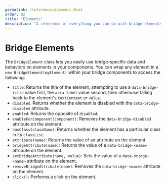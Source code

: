 ```yaml
---
permalink: /reference/elements.html
order: 02
title: "Elements"
description: "A reference of everything you can do with bridge elements."
---
```


# Bridge Elements

The `BridgeElement` class lets you easily use bridge-specific data and behaviors on elements in your components. You can wrap any element in a `new BridgeElement(myElement)` within your bridge components to access the following:

* `title`: Returns the title of the element, attempting to use a `data-bridge-title` value first, the `aria-label` value second, then otherwise falling back to the element's `textContent` or `value`.
* `disabled`: Returns whether the element is disabled with the `data-bridge-disabled` attribute.
* `enabled`: Returns the opposite of `disabled`.
* `enableForComponent(component)`: Removes the `data-bridge-disabled` attribute on the element.
* `hasClass(className)`: Returns whether the element has a particular class in its `classList`.
* `attribute(name)`: Returns the value of an attribute on the element.
* `bridgeAttribute(name)`: Returns the value of a `data-bridge-<name>` attribute on the element.
* `setBridgeAttribute(name, value)`: Sets the value of a `data-bridge-<name>` attribute on the element.
* `removeBridgeAttribute(name)`: Removes the `data-bridge-<name>` attribute on the element.
* `click()`: Performs a click on the element.
